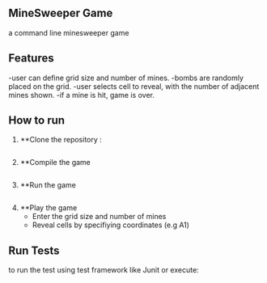 ## MineSweeper Game
a command line minesweeper game

## Features
-user can define grid size and number of mines.
-bombs are randomly placed on the grid.
-user selects cell to reveal, with the number of adjacent mines shown.
-if a mine is hit, game is over.

## How to run
1. **Clone the repository :
    ``` git clone 
2. **Compile the game 
    ``` javac MinesweeperGame.java
3. **Run the game
   ``` bash java MinesweeperGame
4. **Play the game
    - Enter the grid size and number of mines
    - Reveal cells by specifiying coordinates (e.g A1)
## Run Tests
to run the test using test framework like Junit or execute:
``` mvn test